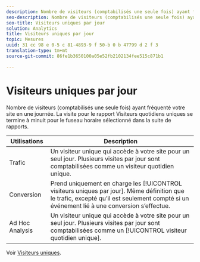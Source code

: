 ```yaml
---
description: Nombre de visiteurs (comptabilisés une seule fois) ayant fréquenté votre site en une journée. La visite pour le rapport Visiteurs quotidiens uniques se termine à minuit pour le fuseau horaire sélectionné dans la suite de rapports.
seo-description: Nombre de visiteurs (comptabilisés une seule fois) ayant fréquenté votre site en une journée. La visite pour le rapport Visiteurs quotidiens uniques se termine à minuit pour le fuseau horaire sélectionné dans la suite de rapports.
seo-title: Visiteurs uniques par jour
solution: Analytics
title: Visiteurs uniques par jour
topic: Mesures
uuid: 31 cc 98 e 0-5 c 81-4893-9 f 50-b 0 b 47799 d 2 f 3
translation-type: tm+mt
source-git-commit: 86fe1b3650100a05e52fb2102134fee515c871b1

---
```



# Visiteurs uniques par jour

Nombre de visiteurs (comptabilisés une seule fois) ayant fréquenté votre site en une journée. La visite pour le rapport Visiteurs quotidiens uniques se termine à minuit pour le fuseau horaire sélectionné dans la suite de rapports.

| Utilisations | Description |
|---|---|
| Trafic | Un visiteur unique qui accède à votre site pour un seul jour. Plusieurs visites par jour sont comptabilisées comme un visiteur quotidien unique. |
| Conversion | Prend uniquement en charge les [!UICONTROL visiteurs uniques par jour]. Même définition que le trafic, excepté qu’il est seulement compté si un événement lié à une conversion s’effectue. |
| Ad Hoc Analysis | Un visiteur unique qui accède à votre site pour un seul jour. Plusieurs visites par jour sont comptabilisées comme un [!UICONTROL visiteur quotidien unique]. |

Voir [Visiteurs uniques](../../../components/c-variables/c-metrics/metrics-unique-visitors.md#concept_9B3F44A4EA4E4F178FF164EF9694F88E).
